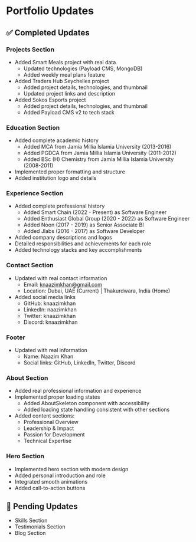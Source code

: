 # Portfolio Updates

## ✅ Completed Updates

### Projects Section
- Added Smart Meals project with real data
  - Updated technologies (Payload CMS, MongoDB)
  - Added weekly meal plans feature
- Added Traders Hub Seychelles project
  - Added project details, technologies, and thumbnail
  - Updated project links and description
- Added Sokos Esports project
  - Added project details, technologies, and thumbnail
  - Added Payload CMS v2 to tech stack

### Education Section
- Added complete academic history
  - Added MCA from Jamia Millia Islamia University (2013-2016)
  - Added PGDCA from Jamia Millia Islamia University (2011-2012)
  - Added BSc (H) Chemistry from Jamia Millia Islamia University (2008-2011)
- Implemented proper formatting and structure
- Added institution logo and details

### Experience Section
- Added complete professional history
  - Added Smart Chain (2022 - Present) as Software Engineer
  - Added Enthusiast Global Group (2020 - 2022) as Software Engineer
  - Added Noon (2017 - 2019) as Senior Associate BI
  - Added Jlabs (2016 - 2017) as Software Developer
- Added company descriptions and logos
- Detailed responsibilities and achievements for each role
- Added technology stacks and key accomplishments

### Contact Section
- Updated with real contact information
  - Email: knaazimkhan@gmail.com
  - Location: Dubai, UAE (Current) | Thakurdwara, India (Home)
- Added social media links
  - GitHub: knaazimkhan
  - LinkedIn: naazimkhan
  - Twitter: knaazimkhan
  - Discord: knaazimkhan

### Footer
- Updated with real information
  - Name: Naazim Khan
  - Social links: GitHub, LinkedIn, Twitter, Discord

### About Section
- Added real professional information and experience
- Implemented proper loading states
  - Added AboutSkeleton component with accessibility
  - Added loading state handling consistent with other sections
- Added content sections:
  - Professional Overview
  - Leadership & Impact
  - Passion for Development
  - Technical Expertise

### Hero Section
- Implemented hero section with modern design
- Added personal introduction and role
- Integrated smooth animations
- Added call-to-action buttons

## 🔄 Pending Updates
- Skills Section
- Testimonials Section
- Blog Section 
